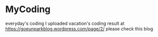# MyCoding
everyday's coding
I uploaded vacation's coding result at
https://goeunparkblog.wordpress.com/page/2/
please check this blog
